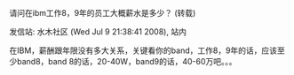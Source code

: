 请问在ibm工作8，9年的员工大概薪水是多少？ (转载)

发信站: 水木社区 (Wed Jul  9 21:38:41 2008), 站内



在IBM，薪酬跟年限没有多大关系，关键看你的band，工作8，9年的话，应该至少band8，band 8的话，20-40W，band9的话，40-60万吧。。。



